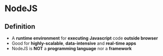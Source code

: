 # **NodeJS**

## **Definition**

- A **runtime environment** for **executing** **Javascript** code **outside browser**
- Good for **highly-scalable**, **data-intensive** and **real-time apps**
- NodeJS is **NOT** a **programming language** nor a **framework**
